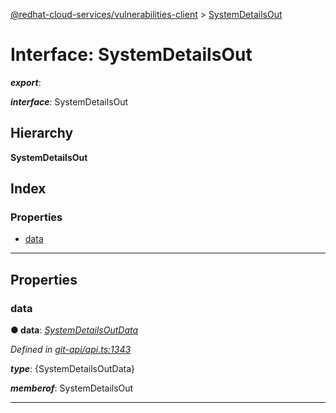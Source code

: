 [@redhat-cloud-services/vulnerabilities-client](../README.md) > [SystemDetailsOut](../interfaces/systemdetailsout.md)

# Interface: SystemDetailsOut

*__export__*: 

*__interface__*: SystemDetailsOut

## Hierarchy

**SystemDetailsOut**

## Index

### Properties

* [data](systemdetailsout.md#data)

---

## Properties

<a id="data"></a>

###  data

**● data**: *[SystemDetailsOutData](systemdetailsoutdata.md)*

*Defined in [git-api/api.ts:1343](https://github.com/RedHatInsights/javascript-clients/blob/master/packages/vulnerabilities/git-api/api.ts#L1343)*

*__type__*: {SystemDetailsOutData}

*__memberof__*: SystemDetailsOut

___

